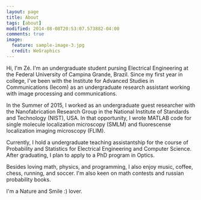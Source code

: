 ```yaml
---
layout: page
title: About
tags: [about]
modified: 2014-08-08T20:53:07.573882-04:00
comments: true
image:
  feature: sample-image-3.jpg
  credit: WeGraphics
---
```


Hi, I'm Zé. I'm an undergraduate student pursing Electrical Engineering at the Federal University of Campina Grande, Brazil. Since my first year in college, I've been with the Institute for Advanced Studies in Communications (Iecom) as an undergraduate research assistant working with image processing and communications.

In the Summer of 2015, I worked as an undergraduate guest researcher with the Nanofabrication Research Group in the National Institute of Standards and Technology (NIST), USA. In that opportunity, I wrote MATLAB code for single molecule localization microscopy (SMLM) and fluorescense localization imaging microscopy (FLIM).

Currently, I hold a undergraduate teaching assistantship for the course of Probability and Statistics for Electrical Engineering and Computer Science. After graduating, I plan to apply to a PhD program in Optics.

Besides loving math, physics, and programming, I also enjoy music, coffee, chess, running, and soccer. I'm also keen on math contests and russian probability books.

I'm a Nature and Smile :) lover.
